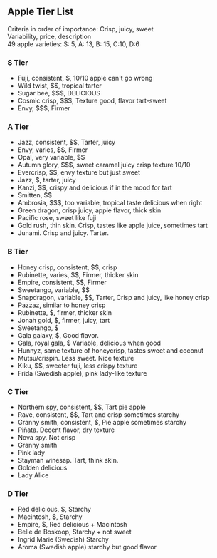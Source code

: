 ## Apple Tier List
Criteria in order of importance: Crisp, juicy, sweet <br>
Variability, price, description <br>
49 apple varieties: S: 5, A: 13, B: 15, C:10, D:6

### S Tier
- Fuji, consistent, $, 10/10 apple can't go wrong
- Wild twist, $$, tropical tarter
- Sugar bee, $$$, DELICIOUS
- Cosmic crisp, $$$, Texture good, flavor tart-sweet
- Envy, $$$, Firmer


### A Tier
- Jazz, consistent, $$, Tarter, juicy
- Envy, varies, $$, Firmer
- Opal, very variable, $$
- Autumn glory, $$$, sweet caramel juicy crisp texture 10/10
- Evercrisp, $$, envy texture but just sweet
- Jazz, $, tarter, juicy
- Kanzi, $$, crispy and delicious if in the mood for tart
- Smitten, $$
- Ambrosia, $$$, too variable, tropical taste delicious when right
- Green dragon, crisp juicy, apple flavor, thick skin
- Pacific rose, sweet like fuji
- Gold rush, thin skin. Crisp, tastes like apple juice, sometimes tart
- Junami. Crisp and juicy. Tarter.

### B Tier
- Honey crisp, consistent, $$, crisp
- Rubinette, varies, $$, Firmer, thicker skin
- Empire, consistent, $$,  Firmer
- Sweetango, variable, $$
- Snapdragon, variable, $$, Tarter, Crisp and juicy, like honey crisp
- Pazzaz, similar to honey crisp
- Rubinette, $, firmer, thicker skin
- Jonah gold, $, firmer, juicy, tart
- Sweetango, $
- Gala galaxy, $,  Good flavor.
- Gala, royal gala, $ Variable, delicious when good
- Hunnyz, same texture of honeycrisp, tastes sweet and coconut
- Mutsu/crispin. Less sweet. Nice texture
- Kiku, $$, sweeter fuji, less crispy texture
- Frida (Swedish apple), pink lady-like texture 

### C Tier
- Northern spy, consistent, $$, Tart pie apple
- Rave, consistent, $$, Tart and crisp sometimes starchy
- Granny smith, consistent, $, Pie apple sometimes starchy
- Piñata. Decent flavor, dry texture
- Nova spy. Not crisp
- Granny smith
- Pink lady
- Stayman winesap. Tart, think skin.
- Golden delicious
- Lady Alice

### D Tier
- Red delicious, $, Starchy
- Macintosh, $, Starchy
- Empire, $, Red delicious + Macintosh
- Belle de Boskoop, Starchy + not sweet
- Ingrid Marie (Swedish) Starchy
- Aroma (Swedish apple) starchy but good flavor